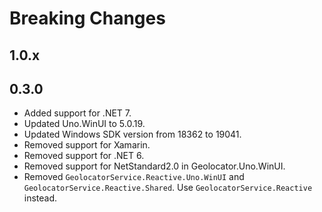 # Breaking Changes

<!-- Add a header (##) with the version and list the breaking changes.-->

## 1.0.x
<!--
  - `Something` was removed.
  - `This` was renamed to `That`.
-->

## 0.3.0
- Added support for .NET 7.
- Updated Uno.WinUI to 5.0.19.
- Updated Windows SDK version from 18362 to 19041.
- Removed support for Xamarin.
- Removed support for .NET 6.
- Removed support for NetStandard2.0 in Geolocator.Uno.WinUI.
- Removed `GeolocatorService.Reactive.Uno.WinUI` and `GeolocatorService.Reactive.Shared`. Use `GeolocatorService.Reactive` instead.